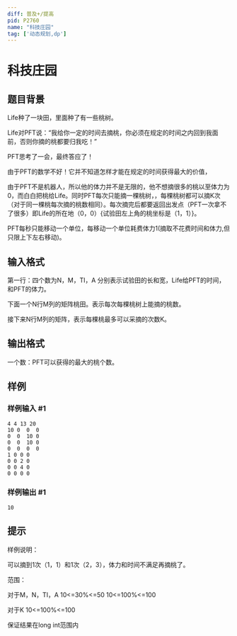 ```yaml
---
diff: 普及+/提高
pid: P2760
name: "科技庄园"
tag: ['动态规划,dp']
---
```

# 科技庄园
## 题目背景

Life种了一块田，里面种了有一些桃树。

Life对PFT说：“我给你一定的时间去摘桃，你必须在规定的时间之内回到我面前，否则你摘的桃都要归我吃！”

PFT思考了一会，最终答应了！

由于PFT的数学不好！它并不知道怎样才能在规定的时间获得最大的价值，

由于PFT不是机器人，所以他的体力并不是无限的，他不想摘很多的桃以至体力为0，而白白把桃给Life。同时PFT每次只能摘一棵桃树，，每棵桃树都可以摘K次（对于同一棵桃每次摘的桃数相同）。每次摘完后都要返回出发点（PFT一次拿不了很多）即Life的所在地（0，0）{试验田左上角的桃坐标是（1，1）}。

PFT每秒只能移动一个单位，每移动一个单位耗费体力1(摘取不花费时间和体力,但只限上下左右移动)。

## 输入格式

第一行：四个数为N，M，TI，A 分别表示试验田的长和宽，Life给PFT的时间，和PFT的体力。

下面一个N行M列的矩阵桃田。表示每次每棵桃树上能摘的桃数。

接下来N行M列的矩阵，表示每棵桃最多可以采摘的次数K。

## 输出格式

一个数：PFT可以获得的最大的桃个数。

## 样例

### 样例输入 #1
```
4 4 13 20
10 0  0  0
0  0  10 0
0  0  10 0
0  0  0  0
1 0 0 0
0 0 2 0
0 0 4 0
0 0 0 0
```
### 样例输出 #1
```
10
```
## 提示

样例说明：

可以摘到1次（1，1）和1次（2，3），体力和时间不满足再摘桃了。

范围：

对于M，N，TI，A   10<=30%<=50  10<=100%<=100

对于K  10<=100%<=100

保证结果在long int范围内

